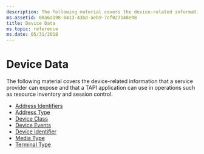 ```yaml
---
description: The following material covers the device-related information that a service provider can expose and that a TAPI application can use in operations such as resource inventory and session control.
ms.assetid: 00a6a198-8413-43bd-aeb9-7cf027148e98
title: Device Data
ms.topic: reference
ms.date: 05/31/2018
---
```


# Device Data

The following material covers the device-related information that a service provider can expose and that a TAPI application can use in operations such as resource inventory and session control.

-   [Address Identifiers](address-identifier-ovr.md)
-   [Address Type](address-type-ovr.md)
-   [Device Class](device-class-ovr.md)
-   [Device Events](device-events-ovr.md)
-   [Device Identifier](device-identifier-ovr.md)
-   [Media Type](media-type-ovr.md)
-   [Terminal Type](terminal-type-ovr.md)

 

 



